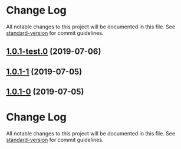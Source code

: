 # Change Log

All notable changes to this project will be documented in this file. See [standard-version](https://github.com/conventional-changelog/standard-version) for commit guidelines.

<a name="1.0.1-test.0"></a>
## [1.0.1-test.0](https://github.com/dperez3/oapi-generator/compare/v1.0.1-1...v1.0.1-test.0) (2019-07-06)



<a name="1.0.1-1"></a>
## [1.0.1-1](https://github.com/dperez3/oapi-generator/compare/v1.0.1-0...v1.0.1-1) (2019-07-05)



<a name="1.0.1-0"></a>
## [1.0.1-0](https://github.com/dperez3/oapi-generator/compare/v1.0.0...v1.0.1-0) (2019-07-05)



# Change Log

All notable changes to this project will be documented in this file. See [standard-version](https://github.com/conventional-changelog/standard-version) for commit guidelines.


